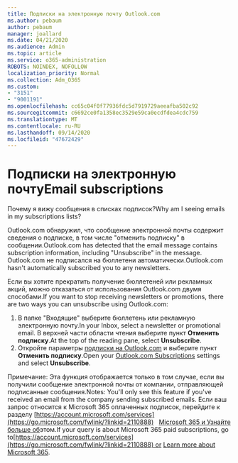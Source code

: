 ```yaml
---
title: Подписки на электронную почту Outlook.com
ms.author: pebaum
author: pebaum
manager: joallard
ms.date: 04/21/2020
ms.audience: Admin
ms.topic: article
ms.service: o365-administration
ROBOTS: NOINDEX, NOFOLLOW
localization_priority: Normal
ms.collection: Adm_O365
ms.custom:
- "3151"
- "9001191"
ms.openlocfilehash: cc65c04f0f77936fdc5d7919729aeeafba502c92
ms.sourcegitcommit: c6692ce0fa1358ec3529e59ca0ecdfdea4cdc759
ms.translationtype: MT
ms.contentlocale: ru-RU
ms.lasthandoff: 09/14/2020
ms.locfileid: "47672429"
---
```

# <a name="email-subscriptions"></a><span data-ttu-id="0f4f2-102">Подписки на электронную почту</span><span class="sxs-lookup"><span data-stu-id="0f4f2-102">Email subscriptions</span></span>

<span data-ttu-id="0f4f2-103">Почему я вижу сообщения в списках подписок?</span><span class="sxs-lookup"><span data-stu-id="0f4f2-103">Why am I seeing emails in my subscriptions lists?</span></span>

<span data-ttu-id="0f4f2-104">Outlook.com обнаружил, что сообщение электронной почты содержит сведения о подписке, в том числе "отменить подписку" в сообщении.</span><span class="sxs-lookup"><span data-stu-id="0f4f2-104">Outlook.com has detected that the email message contains subscription information, including "Unsubscribe" in the message.</span></span> <span data-ttu-id="0f4f2-105">Outlook.com не подписался на бюллетени автоматически.</span><span class="sxs-lookup"><span data-stu-id="0f4f2-105">Outlook.com hasn't automatically subscribed you to any newsletters.</span></span>

<span data-ttu-id="0f4f2-106">Если вы хотите прекратить получение бюллетеней или рекламных акций, можно отказаться от использования Outlook.com двумя способами.</span><span class="sxs-lookup"><span data-stu-id="0f4f2-106">If you want to stop receiving newsletters or promotions, there are two ways you can unsubscribe using Outlook.com:</span></span>
1. <span data-ttu-id="0f4f2-107">В папке "Входящие" выберите бюллетень или рекламную электронную почту.</span><span class="sxs-lookup"><span data-stu-id="0f4f2-107">In your Inbox, select a newsletter or promotional email.</span></span> <span data-ttu-id="0f4f2-108">В верхней части области чтения выберите пункт **Отменить подписку**.</span><span class="sxs-lookup"><span data-stu-id="0f4f2-108">At the top of the reading pane, select **Unsubscribe**.</span></span>
2. <span data-ttu-id="0f4f2-109">Откройте параметры [подписки на Outlook.com](https://go.microsoft.com/fwlink/?linkid=2110887) и выберите пункт **Отменить подписку**.</span><span class="sxs-lookup"><span data-stu-id="0f4f2-109">Open your [Outlook.com Subscriptions](https://go.microsoft.com/fwlink/?linkid=2110887) settings and select **Unsubscribe**.</span></span>

<span data-ttu-id="0f4f2-110">Примечание: Эта функция отображается только в том случае, если вы получили сообщение электронной почты от компании, отправляющей подписанные сообщения.</span><span class="sxs-lookup"><span data-stu-id="0f4f2-110">Notes: You'll only see this feature if you've received an email from the company sending subscribed emails.</span></span>
<span data-ttu-id="0f4f2-111">Если ваш запрос относится к Microsoft 365 оплаченных подписок, перейдите к разделу [https://account.microsoft.com/services](https://go.microsoft.com/fwlink/?linkid=2110888)   [Microsoft 365 и Узнайте больше об](https://products.office.com/compare-all-microsoft-office-products?tab=1&WT.mc_id=PROD_OL-Web_Support_O365NewValue_Upgrade)этом.</span><span class="sxs-lookup"><span data-stu-id="0f4f2-111">If your query is about Microsoft 365 paid subscriptions, go to[https://account.microsoft.com/services](https://go.microsoft.com/fwlink/?linkid=2110888) or [Learn more about Microsoft 365](https://products.office.com/compare-all-microsoft-office-products?tab=1&WT.mc_id=PROD_OL-Web_Support_O365NewValue_Upgrade).</span></span>
  